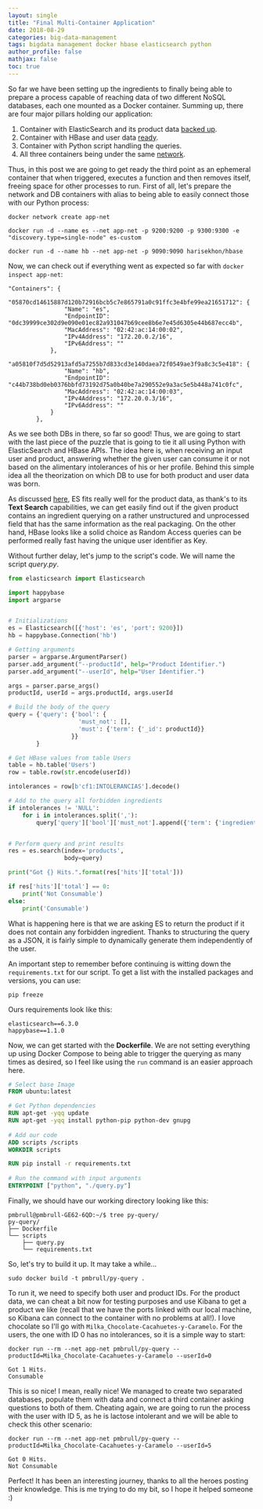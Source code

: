 ```yaml
---
layout: single
title: "Final Multi-Container Application"
date: 2018-08-29
categories: big-data-management
tags: bigdata management docker hbase elasticsearch python
author_profile: false
mathjax: false
toc: true
---
```


So far we have been setting up the ingredients to finally being able to prepare a process capable of reaching data of two different NoSQL databases, each one mounted as a Docker container. Summing up, there are four major pillars holding our application:

1. Container with ElasticSearch and its product data [backed up](https://pmbrull.github.io/big-data-management/ES-backup-data-in-Docker/).
2. Container with HBase and user data [ready](https://pmbrull.github.io/big-data-management/Setting-up-HBase-in-Docker/).
3. Container with Python script handling the queries.
4. All three containers being under the same [network](https://pmbrull.github.io/big-data-management/Multi-container-Environments/).

Thus, in this post we are going to get ready the third point as an ephemeral container that when triggered, executes a function and then removes itself, freeing space for other processes to run. First of all, let's prepare the network and DB containers with alias to being able to easily connect those with our Python process:

```
docker network create app-net

docker run -d --name es --net app-net -p 9200:9200 -p 9300:9300 -e "discovery.type=single-node" es-custom

docker run -d --name hb --net app-net -p 9090:9090 harisekhon/hbase
```

 Now, we can check out if everything went as expected so far with `docker inspect app-net`:

```
"Containers": {
            "05870cd14615887d120b72916bcb5c7e865791a0c91ffc3e4bfe99ea21651712": {
                "Name": "es",
                "EndpointID": "0dc39999ce302d9e090e01ec82a931047b69cee8b6e7e45d6305e44b687ecc4b",
                "MacAddress": "02:42:ac:14:00:02",
                "IPv4Address": "172.20.0.2/16",
                "IPv6Address": ""
            },
            "a05810f7d5d52913afd5a7255b7d833cd3e140daea72f0549ae3f9a8c3c5e418": {
                "Name": "hb",
                "EndpointID": "c44b738bd0eb0376bbfd73192d75a0b40be7a290552e9a3ac5e5b448a741c0fc",
                "MacAddress": "02:42:ac:14:00:03",
                "IPv4Address": "172.20.0.3/16",
                "IPv6Address": ""
            }
        },
```

As we see both DBs in there, so far so good! Thus, we are going to start with the last piece of the puzzle that is going to tie it all using Python with ElasticSearch and HBase APIs. The idea here is, when receiving an input user and product, answering whether the given user can consume it or not based on the alimentary intolerances of his or her profile. Behind this simple idea all the theorization on which DB to use for both product and user data was born.

As discussed [here](https://pmbrull.github.io/big-data-management/elasticsearch-as-db-of-choice/), ES fits really well for the product data, as thank's to its **Text Search** capabilities, we can get easily find out if the given product contains an ingredient querying on a rather unstructured and unprocessed field that has the same information as the real packaging. On the other hand, HBase looks like a solid choice as Random Access queries can be performed really fast having the unique user identifier as Key.

Without further delay, let's jump to the script's code. We will name the script *query.py*.

```python
from elasticsearch import Elasticsearch

import happybase
import argparse


# Initializations
es = Elasticsearch([{'host': 'es', 'port': 9200}])
hb = happybase.Connection('hb')

# Getting arguments
parser = argparse.ArgumentParser()
parser.add_argument("--productId", help="Product Identifier.")
parser.add_argument("--userId", help="User Identifier.")

args = parser.parse_args()
productId, userId = args.productId, args.userId

# Build the body of the query
query = {'query': {'bool': {
                    'must_not': [],
                    'must': {'term': {'_id': productId}}
                  }}
        }

# Get HBase values from table Users
table = hb.table('Users')
row = table.row(str.encode(userId))

intolerances = row[b'cf1:INTOLERANCIAS'].decode()

# Add to the query all forbidden ingredients
if intolerances != 'NULL':
    for i in intolerances.split(','):
        query['query']['bool']['must_not'].append({'term': {'ingredients': i}})


# Perform query and print results
res = es.search(index='products',
                body=query)

print("Got {} Hits.".format(res['hits']['total']))

if res['hits']['total'] == 0:
    print('Not Consumable')
else:
    print('Consumable')
```

What is happening here is that we are asking ES to return the product if it does not contain any forbidden ingredient. Thanks to structuring the query as a JSON, it is fairly simple to dynamically generate them independently of the user. 

An important step to remember before continuing is witting down the `requirements.txt` for our script. To get a list with the installed packages and versions, you can use:

```
pip freeze
```

Ours requirements look like this:

```
elasticsearch==6.3.0
happybase==1.1.0
```

Now, we can get started with the **Dockerfile**. We are not setting everything up using Docker Compose to being able to trigger the querying as many times as desired, so I feel like using the `run` command is an easier approach here.

```dockerfile
# Select base Image
FROM ubuntu:latest

# Get Python dependencies
RUN apt-get -yqq update
RUN apt-get -yqq install python-pip python-dev gnupg
   
# Add our code
ADD scripts /scripts
WORKDIR scripts

RUN pip install -r requirements.txt
   
# Run the command with input arguments
ENTRYPOINT ["python", "./query.py"]
```

Finally, we should have our working directory looking like this:

```con
pmbrull@pmbrull-GE62-6QD:~/$ tree py-query/
py-query/
├── Dockerfile
└── scripts
    ├── query.py
    └── requirements.txt
```

So, let's try to build it up. It may take a while...

```
sudo docker build -t pmbrull/py-query .
```



To run it, we need to specify both user and product IDs. For the product data, we can cheat a bit now for testing purposes and use Kibana to get a product we like (recall that we have the ports linked with our local machine, so Kibana can connect to the container with no problems at all!). I love chocolate so I'll go with `Milka_Chocolate-Cacahuetes-y-Caramelo`. For the users, the one with ID 0 has no intolerances, so it is a simple way to start:

```
docker run --rm --net app-net pmbrull/py-query --productId=Milka_Chocolate-Cacahuetes-y-Caramelo --userId=0
```

```
Got 1 Hits.
Consumable
```

This is so nice! I mean, really nice! We managed to create two separated databases, populate them with data and connect a third container asking questions to both of them. Cheating again, we are going to run the process with the user with ID 5, as he is lactose intolerant and we will be able to check this other scenario:

```
docker run --rm --net app-net pmbrull/py-query --productId=Milka_Chocolate-Cacahuetes-y-Caramelo --userId=5
```

```
Got 0 Hits.
Not Consumable
```

Perfect! It has been an interesting journey, thanks to all the heroes posting their knowledge. This is me trying to do my bit, so I hope it helped someone :)



















